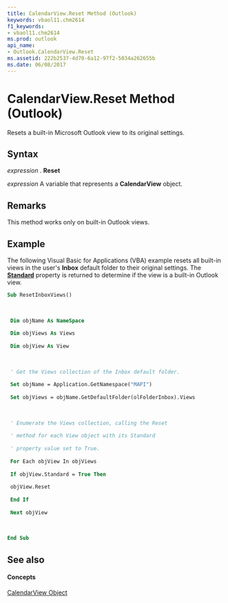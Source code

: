 ```yaml
---
title: CalendarView.Reset Method (Outlook)
keywords: vbaol11.chm2614
f1_keywords:
- vbaol11.chm2614
ms.prod: outlook
api_name:
- Outlook.CalendarView.Reset
ms.assetid: 222b2537-4d70-6a12-97f2-5034a262655b
ms.date: 06/08/2017
---
```



# CalendarView.Reset Method (Outlook)

Resets a built-in Microsoft Outlook view to its original settings.


## Syntax

 _expression_ . **Reset**

 _expression_ A variable that represents a **CalendarView** object.


## Remarks

This method works only on built-in Outlook views.


## Example

The following Visual Basic for Applications (VBA) example resets all built-in views in the user's  **Inbox** default folder to their original settings. The **[Standard](Outlook.View.Standard.md)** property is returned to determine if the view is a built-in Outlook view.


```vb
Sub ResetInboxViews() 
 
 
 
 Dim objName As NameSpace 
 
 Dim objViews As Views 
 
 Dim objView As View 
 
 
 
 ' Get the Views collection of the Inbox default folder. 
 
 Set objName = Application.GetNamespace("MAPI") 
 
 Set objViews = objName.GetDefaultFolder(olFolderInbox).Views 
 
 
 
 ' Enumerate the Views collection, calling the Reset 
 
 ' method for each View object with its Standard 
 
 ' property value set to True. 
 
 For Each objView In objViews 
 
 If objView.Standard = True Then 
 
 objView.Reset 
 
 End If 
 
 Next objView 
 
 
 
End Sub
```


## See also


#### Concepts


[CalendarView Object](Outlook.CalendarView.md)

